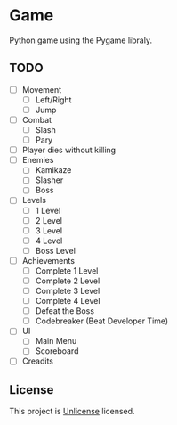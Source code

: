 # Game
Python game using the Pygame libraly.

## TODO
- [ ] Movement
  - [ ] Left/Right
  - [ ] Jump
- [ ] Combat
  - [ ] Slash
  - [ ] Pary
- [ ] Player dies without killing
- [ ] Enemies
  - [ ] Kamikaze
  - [ ] Slasher
  - [ ] Boss
- [ ] Levels
  - [ ] 1 Level
  - [ ] 2 Level
  - [ ] 3 Level
  - [ ] 4 Level
  - [ ] Boss Level
- [ ] Achievements
  - [ ] Complete 1 Level
  - [ ] Complete 2 Level
  - [ ] Complete 3 Level
  - [ ] Complete 4 Level
  - [ ] Defeat the Boss
  - [ ] Codebreaker (Beat Developer Time)
- [ ] UI
  - [ ] Main Menu
  - [ ] Scoreboard
- [ ] Creadits

## License
This project is [Unlicense](https://unlicense.org/) licensed.
